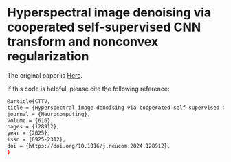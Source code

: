# Hyperspectral image denoising via cooperated self-supervised CNN transform and nonconvex regularization

The original paper is [Here](https://www.sciencedirect.com/science/article/abs/pii/S0925231224016837).

If this code is helpful, please cite the following reference:
```bash
@article{CTTV,
title = {Hyperspectral image denoising via cooperated self-supervised CNN transform and nonconvex regularization},
journal = {Neurocomputing},
volume = {616},
pages = {128912},
year = {2025},
issn = {0925-2312},
doi = {https://doi.org/10.1016/j.neucom.2024.128912},
}
